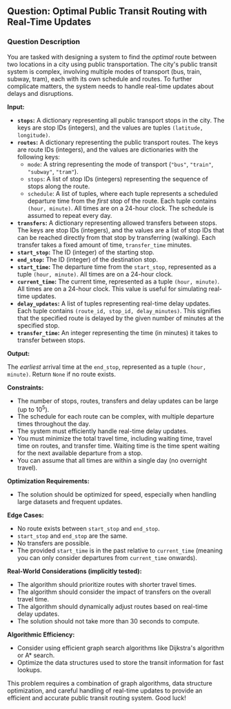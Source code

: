 ## Question: Optimal Public Transit Routing with Real-Time Updates

### Question Description

You are tasked with designing a system to find the *optimal* route between two locations in a city using public transportation. The city's public transit system is complex, involving multiple modes of transport (bus, train, subway, tram), each with its own schedule and routes. To further complicate matters, the system needs to handle real-time updates about delays and disruptions.

**Input:**

*   **`stops`:** A dictionary representing all public transport stops in the city. The keys are stop IDs (integers), and the values are tuples `(latitude, longitude)`.
*   **`routes`:** A dictionary representing the public transport routes. The keys are route IDs (integers), and the values are dictionaries with the following keys:
    *   `mode`: A string representing the mode of transport (`"bus"`, `"train"`, `"subway"`, `"tram"`).
    *   `stops`: A list of stop IDs (integers) representing the sequence of stops along the route.
    *   `schedule`: A list of tuples, where each tuple represents a scheduled departure time from the *first* stop of the route. Each tuple contains `(hour, minute)`.  All times are on a 24-hour clock. The schedule is assumed to repeat every day.
*   **`transfers`:** A dictionary representing allowed transfers between stops. The keys are stop IDs (integers), and the values are a list of stop IDs that can be reached directly from that stop by transferring (walking). Each transfer takes a fixed amount of time, `transfer_time` minutes.
*   **`start_stop`:** The ID (integer) of the starting stop.
*   **`end_stop`:** The ID (integer) of the destination stop.
*   **`start_time`:** The departure time from the `start_stop`, represented as a tuple `(hour, minute)`. All times are on a 24-hour clock.
*   **`current_time`:** The current time, represented as a tuple `(hour, minute)`. All times are on a 24-hour clock. This value is useful for simulating real-time updates.
*   **`delay_updates`:** A list of tuples representing real-time delay updates. Each tuple contains `(route_id, stop_id, delay_minutes)`. This signifies that the specified route is delayed by the given number of minutes at the specified stop.
*   **`transfer_time`:** An integer representing the time (in minutes) it takes to transfer between stops.

**Output:**

The *earliest* arrival time at the `end_stop`, represented as a tuple `(hour, minute)`.  Return `None` if no route exists.

**Constraints:**

*   The number of stops, routes, transfers and delay updates can be large (up to 10<sup>5</sup>).
*   The schedule for each route can be complex, with multiple departure times throughout the day.
*   The system must efficiently handle real-time delay updates.
*   You must minimize the total travel time, including waiting time, travel time on routes, and transfer time. Waiting time is the time spent waiting for the next available departure from a stop.
*   You can assume that all times are within a single day (no overnight travel).

**Optimization Requirements:**

*   The solution should be optimized for speed, especially when handling large datasets and frequent updates.

**Edge Cases:**

*   No route exists between `start_stop` and `end_stop`.
*   `start_stop` and `end_stop` are the same.
*   No transfers are possible.
*   The provided `start_time` is in the past relative to `current_time` (meaning you can only consider departures from `current_time` onwards).

**Real-World Considerations (implicitly tested):**

*   The algorithm should prioritize routes with shorter travel times.
*   The algorithm should consider the impact of transfers on the overall travel time.
*   The algorithm should dynamically adjust routes based on real-time delay updates.
* The solution should not take more than 30 seconds to compute.

**Algorithmic Efficiency:**

*   Consider using efficient graph search algorithms like Dijkstra's algorithm or A\* search.
*   Optimize the data structures used to store the transit information for fast lookups.

This problem requires a combination of graph algorithms, data structure optimization, and careful handling of real-time updates to provide an efficient and accurate public transit routing system. Good luck!
